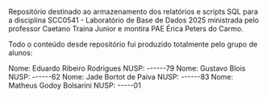 Repositório destinado ao armazenamento dos relatórios e scripts SQL para a disciplina SCC0541 - Laboratório de Base de Dados 2025 ministrada pelo professor Caetano Traina Junior e montira PAE Érica Peters do Carmo.

Todo o conteúdo desde repositório fui produzido totalmente pelo grupo de alunos:

Nome: Eduardo Ribeiro Rodrigues NUSP: ------79
Nome: Gustavo Blois NUSP: ------62
Nome: Jade Bortot de Paiva NUSP: ------83
Nome: Matheus Godoy Bolsarini NUSP: -----01 


